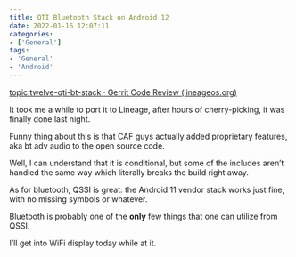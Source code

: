 ```yaml
---
title: QTI Bluetooth Stack on Android 12
date: 2022-01-16 12:07:11
categories:
- ['General']
tags:
- 'General'
- 'Android'
---
```


[topic:twelve-qti-bt-stack · Gerrit Code Review (lineageos.org)](https://review.lineageos.org/q/topic:twelve-qti-bt-stack)

It took me a while to port it to Lineage, after hours of cherry-picking, it was finally done last night.

Funny thing about this is that CAF guys actually added proprietary features, aka bt adv audio to the open source code.

Well, I can understand that it is conditional, but some of the includes aren’t handled the same way which literally breaks the build right away.

As for bluetooth, QSSI is great: the Android 11 vendor stack works just fine, with no missing symbols or whatever.

Bluetooth is probably one of the **only** few things that one can utilize from QSSI.

I’ll get into WiFi display today while at it.
